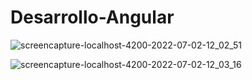 # Desarrollo-Angular

![screencapture-localhost-4200-2022-07-02-12_02_51](https://user-images.githubusercontent.com/43243069/176996599-5c7aeb03-04cc-4db8-ab9a-2014b1cb06e1.png)

![screencapture-localhost-4200-2022-07-02-12_03_16](https://user-images.githubusercontent.com/43243069/176996610-256af25f-8b14-49e2-85af-71ab74487645.png)
